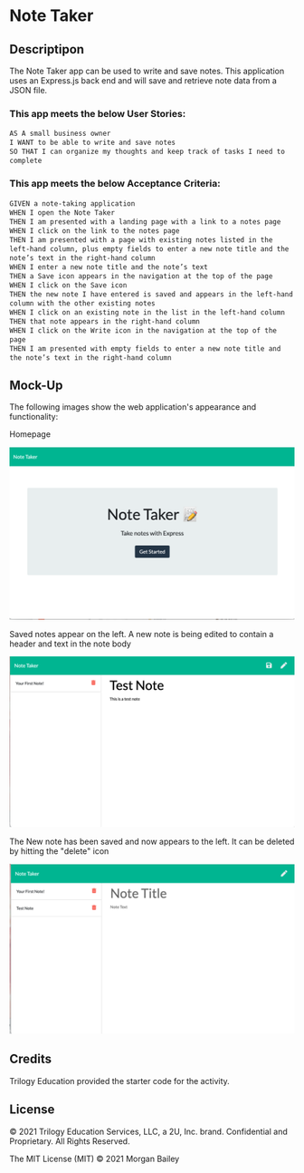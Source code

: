 #  Note Taker

## Descriptipon

The Note Taker app can be used to write and save notes. This application uses an Express.js back end and will save and retrieve note data from a JSON file.



### This app meets the below User Stories:

```
AS A small business owner
I WANT to be able to write and save notes
SO THAT I can organize my thoughts and keep track of tasks I need to complete
```


### This app meets the below Acceptance Criteria:

```
GIVEN a note-taking application
WHEN I open the Note Taker
THEN I am presented with a landing page with a link to a notes page
WHEN I click on the link to the notes page
THEN I am presented with a page with existing notes listed in the left-hand column, plus empty fields to enter a new note title and the note’s text in the right-hand column
WHEN I enter a new note title and the note’s text
THEN a Save icon appears in the navigation at the top of the page
WHEN I click on the Save icon
THEN the new note I have entered is saved and appears in the left-hand column with the other existing notes
WHEN I click on an existing note in the list in the left-hand column
THEN that note appears in the right-hand column
WHEN I click on the Write icon in the navigation at the top of the page
THEN I am presented with empty fields to enter a new note title and the note’s text in the right-hand column
```


## Mock-Up

The following images show the web application's appearance and functionality: 

Homepage

![Homepage](Assets/images/homepage.png)

Saved notes appear on the left. A new note is being edited to contain a header and text in the note body

![Saved notes appear on the left. A new note is being edited to contain a header and text in the note body](Assets/images/newnote.png)

The New note has been saved and now appears to the left. It can be deleted by hitting the "delete" icon

![The New note has been saved and now appears to the left. It can be deleted by hitting the "delete" icon](Assets/images/savednote.png)

## Credits
Trilogy Education provided the starter code for the activity.

## License

© 2021 Trilogy Education Services, LLC, a 2U, Inc. brand. Confidential and Proprietary. All Rights Reserved.

The MIT License (MIT) © 2021 Morgan Bailey

